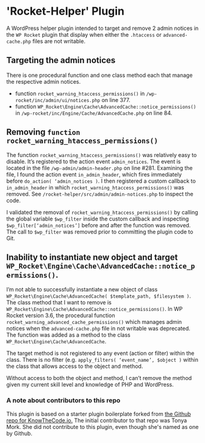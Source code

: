 # 'Rocket-Helper' Plugin

A WordPress helper plugin intended to target and remove 2 admin notices in the `WP Rocket` plugin that display when either the `.htaccess` or `advanced-cache.php` files are not writable.

## Targeting the admin notices

There is one procedural function and one class method each that manage the respective admin notices.

- function `rocket_warning_htaccess_permissions()` in `/wp-rocket/inc/admin/ui/notices.php` on line 377.
- function `WP_Rocket\Engine\Cache\AdvancedCache::notice_permissions()` in `/wp-rocket/inc/Engine/Cache/AdvancedCache.php` on line 84.

## Removing `function rocket_warning_htaccess_permissions()`

The function `rocket_warning_htaccess_permissions()` was relatively easy to disable. It’s registered to the action event `admin_notices`. The event is located in the file `/wp-admin/admin-header.php` on line #281. Examining the file, I found the action event `in_admin_header`, which fires immediately before `do_action( ‘admin_notices )`. I then registered a custom callback to `in_admin_header` in which `rocket_warning_htaccess_permissions()` was removed. See `/rocket-helper/src/admin/admin-notices.php` to inspect the code.

I validated the removal of `rocket_warning_htaccess_permissions()` by calling the global variable `$wp_filter` inside the custom callback and inspecting `$wp_filter[‘admin_notices’]` before and after the function was removed. The call to `$wp_filter` was removed prior to committing the plugin code to Git.

## Inability to instantiate new object and target `WP_Rocket\Engine\Cache\AdvancedCache::notice_permissions()`.

I’m not able to successfully instantiate a new object of class `WP_Rocket\Engine\Cache\AdvancedCache( $template_path, $filesystem )`. The class method that I want to remove is `WP_Rocket\Engine\Cache\AdvancedCache::notice_permissions()`. In WP Rocket version 3.6, the procedural function `rocket_warning_advanced_cache_permissions()` which manages admin notices when the `advanced-cache.php` file in not writable was deprecated. The function was added as a method to the class `WP_Rocket\Engine\Cache\AdvancedCache`.

The target method is not registered to any event (action or filter) within the class. There is no filter (e.g. `apply_filters( ‘event_name’, $object )` within the class that allows access to the object and method.

Without access to both the object and method, I can’t remove the method given my current skill level and knowledge of PHP and WordPress.

### A note about contributors to this repo

This plugin is based on a starter plugin boilerplate forked from <a href="https://github.com/KnowTheCode/starter-plugin">the Github repo for KnowTheCode.io.</a>  The initial contributor to that repo was Tonya Mork. She did not contribute to this plugin, even though she's named as one by Github.
